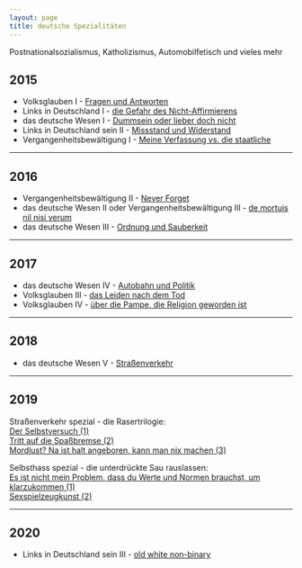 ```yaml
---
layout: page
title: deutsche Spezialitäten 
---
```


Postnationalsozialismus, Katholizismus, Automobilfetisch und vieles mehr


## 2015


* Volksglauben I - [Fragen und Antworten](https://grillmoebel.github.io/2015/04/04/fourtythird-post/)
* Links in Deutschland I - [die Gefahr des Nicht-Affirmierens](https://grillmoebel.github.io/2015/05/13/fiftyfirst-post/)
* das deutsche Wesen I - [Dummsein oder lieber doch nicht](https://grillmoebel.github.io/2015/06/22/fiftyfifth-post/)
* Links in Deutschland sein II - [Missstand und Widerstand](https://grillmoebel.github.io/2015/08/06/sixtieth-post/)
* Vergangenheitsbewältigung I - [Meine Verfassung vs. die staatliche](https://grillmoebel.github.io/2015/12/22/eightieth-post/)

---

## 2016


* Vergangenheitsbewältigung II - [Never Forget](https://grillmoebel.github.io/2016/05/11/ninetyseventh-post/)
* das deutsche Wesen II oder Vergangenheitsbewältigung III - [de mortuis nil nisi verum](https://grillmoebel.github.io/2016/06/12/one-hundreth-post/)
* das deutsche Wesen III - [Ordnung und Sauberkeit](https://grillmoebel.github.io/2016/08/17/seventh-post/)


---

## 2017


* das deutsche Wesen IV - [Autobahn und Politik](https://grillmoebel.github.io/2017/06/10/thirtythird-post/)
* Volksglauben III - [das Leiden nach dem Tod](https://grillmoebel.github.io/2017/07/12/thirtyseventh-post/)
* Volksglauben IV - [über die Pampe, die Religion geworden ist](https://grillmoebel.github.io/2017/09/02/thirtyninth-post/)

---

## 2018

* das deutsche Wesen V - [Straßenverkehr](https://grillmoebel.github.io/2018/05/29/sixtyfifth-post/)

---

## 2019

  Straßenverkehr spezial - die Rasertrilogie: <br>
[Der Selbstversuch (1)](https://grillmoebel.github.io/2019/10/14/fourteenth-post/)<br>
[Tritt auf die Spaßbremse (2)](https://grillmoebel.github.io/2019/10/14/fifteenth-post/)<br>
[Mordlust? Na ist halt angeboren, kann man nix machen (3)](https://grillmoebel.github.io/2019/10/14/sixteenth-post/)<br>

  Selbsthass spezial - die unterdrückte Sau rauslassen: <br>
[Es ist nicht mein Problem, dass du Werte und Normen brauchst, um klarzukommen (1)](https://grillmoebel.github.io/2019/11/19/eighteenth-post/)<br>
[Sexspielzeugkunst (2)](https://grillmoebel.github.io/2019/11/20/nineteenth-post/)

---

## 2020

* Links in Deutschland sein III - [old white non-binary](https://grillmoebel.github.io/2020/06/22/twentyfifth-post/)



